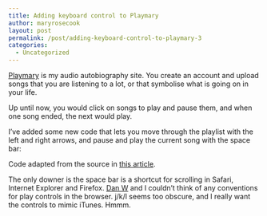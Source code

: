 ```yaml
---
title: Adding keyboard control to Playmary
author: maryrosecook
layout: post
permalink: /post/adding-keyboard-control-to-playmary-3
categories:
  - Uncategorized
---
```

[Playmary][1] is my audio autobiography site. You create an account and upload songs that you are listening to a lot, or that symbolise what is going on in your life.

Up until now, you would click on songs to play and pause them, and when one song ended, the next would play.

I&#8217;ve added some new code that lets you move through the playlist with the left and right arrows, and pause and play the current song with the space bar:



Code adapted from the source in [this article][2].

The only downer is the space bar is a shortcut for scrolling in Safari, Internet Explorer and Firefox. [Dan W][3] and I couldn&#8217;t think of any conventions for play controls in the browser. j/k/l seems too obscure, and I really want the controls to mimic iTunes. Hmmm.

 [1]: http://playmary.com
 [2]: http://www.geekpedia.com/tutorial138_Get-key-press-event-using-JavaScript.html
 [3]: http://iamdanw.com